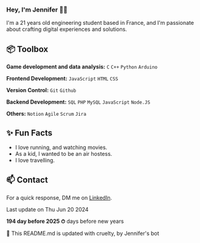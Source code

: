 
### Hey, I'm Jennifer 👋🏽  

I'm a 21 years old engineering student based in France, and I'm passionate about crafting digital experiences and solutions.
 
## 📦 Toolbox

**Game development and data analysis:** `C` `C++` `Python` `Arduino`

**Frontend Development:**  `JavaScript` `HTML` `CSS`
 
**Version Control:** `Git` `Github`

**Backend Development:** `SQL`  `PHP`   `MySQL` `JavaScript` `Node.JS`

**Others:**  `Notion`  `Agile`  `Scrum` `Jira`
 
## ✨ Fun Facts 

- I love running, and watching movies.
- As a kid, I wanted to be an air hostess.
- I love travelling.

## 📫 Contact

 For a quick response, DM me on [LinkedIn](https://www.linkedin.com/in/jennifer-kouassi-534434233/).
 
 Last update on Thu Jun 20 2024

**194 day before 2025 ⏱** days before new years

🤖 This README.md is updated with cruelty, by Jennifer's bot
 
